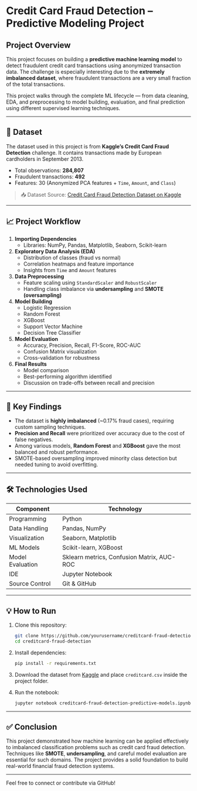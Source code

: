 # Credit Card Fraud Detection – Predictive Modeling Project


## Project Overview

This project focuses on building a **predictive machine learning model** to detect fraudulent credit card transactions using anonymized transaction data. The challenge is especially interesting due to the **extremely imbalanced dataset**, where fraudulent transactions are a very small fraction of the total transactions.

This project walks through the complete ML lifecycle — from data cleaning, EDA, and preprocessing to model building, evaluation, and final prediction using different supervised learning techniques.

---

## 📂 Dataset

The dataset used in this project is from **Kaggle’s Credit Card Fraud Detection** challenge. It contains transactions made by European cardholders in September 2013.

- Total observations: **284,807**
- Fraudulent transactions: **492**
- Features: 30 (Anonymized PCA features + `Time`, `Amount`, and `Class`)

> 📥 Dataset Source: [Credit Card Fraud Detection Dataset on Kaggle](https://www.kaggle.com/datasets/mlg-ulb/creditcardfraud)

---

## 📈 Project Workflow

1. **Importing Dependencies**
   - Libraries: NumPy, Pandas, Matplotlib, Seaborn, Scikit-learn
2. **Exploratory Data Analysis (EDA)**
   - Distribution of classes (fraud vs normal)
   - Correlation heatmaps and feature importance
   - Insights from `Time` and `Amount` features
3. **Data Preprocessing**
   - Feature scaling using `StandardScaler` and `RobustScaler`
   - Handling class imbalance via **undersampling** and **SMOTE (oversampling)**
4. **Model Building**
   - Logistic Regression
   - Random Forest
   - XGBoost
   - Support Vector Machine
   - Decision Tree Classifier
5. **Model Evaluation**
   - Accuracy, Precision, Recall, F1-Score, ROC-AUC
   - Confusion Matrix visualization
   - Cross-validation for robustness
6. **Final Results**
   - Model comparison
   - Best-performing algorithm identified
   - Discussion on trade-offs between recall and precision

---

## 🚀 Key Findings

- The dataset is **highly imbalanced** (~0.17% fraud cases), requiring custom sampling techniques.
- **Precision and Recall** were prioritized over accuracy due to the cost of false negatives.
- Among various models, **Random Forest** and **XGBoost** gave the most balanced and robust performance.
- SMOTE-based oversampling improved minority class detection but needed tuning to avoid overfitting.

---

## 🛠️ Technologies Used

| Component | Technology |
|----------|------------|
| Programming | Python |
| Data Handling | Pandas, NumPy |
| Visualization | Seaborn, Matplotlib |
| ML Models | Scikit-learn, XGBoost |
| Model Evaluation | Sklearn metrics, Confusion Matrix, AUC-ROC |
| IDE | Jupyter Notebook |
| Source Control | Git & GitHub |

---

## 💡 How to Run

1. Clone this repository:
    ```bash
    git clone https://github.com/yourusername/creditcard-fraud-detection.git
    cd creditcard-fraud-detection
    ```

2. Install dependencies:
    ```bash
    pip install -r requirements.txt
    ```

3. Download the dataset from [Kaggle](https://www.kaggle.com/datasets/mlg-ulb/creditcardfraud) and place `creditcard.csv` inside the project folder.

4. Run the notebook:
    ```bash
    jupyter notebook creditcard-fraud-detection-predictive-models.ipynb
    ```

---

## ✅ Conclusion

This project demonstrated how machine learning can be applied effectively to imbalanced classification problems such as credit card fraud detection. Techniques like **SMOTE**, **undersampling**, and careful model evaluation are essential for such domains. The project provides a solid foundation to build real-world financial fraud detection systems.

---


Feel free to connect or contribute via GitHub!

